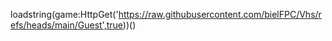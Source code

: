 loadstring(game:HttpGet('https://raw.githubusercontent.com/bielFPC/Vhs/refs/heads/main/Guest',true))()
